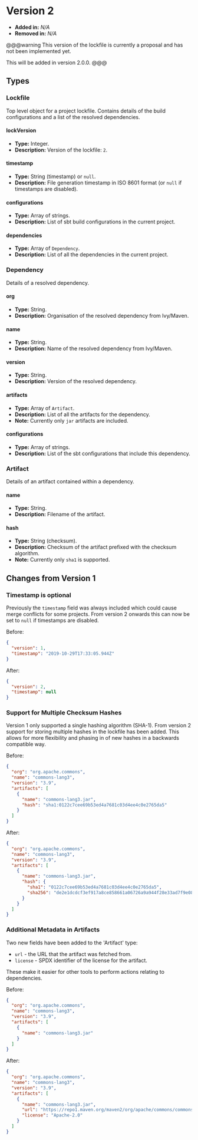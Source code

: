 # Version 2

* **Added in:** _N/A_
* **Removed in:** _N/A_

@@@warning
This version of the lockfile is currently a proposal and has not been implemented yet.

This will be added in version 2.0.0.
@@@

## Types

### Lockfile

Top level object for a project lockfile. Contains details of the build configurations and a list of the resolved
dependencies.

#### lockVersion

* **Type:** Integer.
* **Description:** Version of the lockfile: `2`.

#### timestamp

* **Type:** String (timestamp) or `null`.
* **Description:** File generation timestamp in ISO 8601 format (or `null` if timestamps are disabled).

#### configurations

* **Type:** Array of strings.
* **Description:** List of sbt build configurations in the current project.

#### dependencies

* **Type:** Array of `Dependency`.
* **Description:** List of all the dependencies in the current project.

### Dependency

Details of a resolved dependency.

#### org

* **Type:** String.
* **Description:** Organisation of the resolved dependency from Ivy/Maven.

#### name

* **Type:** String.
* **Description:** Name of the resolved dependency from Ivy/Maven.

#### version

* **Type:** String.
* **Description:** Version of the resolved dependency.

#### artifacts

* **Type:** Array of `Artifact`.
* **Description:** List of all the artifacts for the dependency.
* **Note:** Currently only `jar` artifacts are included.

#### configurations

* **Type:** Array of strings.
* **Description:** List of the sbt configurations that include this dependency.

### Artifact

Details of an artifact contained within a dependency.

#### name

* **Type:** String.
* **Description:** Filename of the artifact.

#### hash

* **Type:** String (checksum).
* **Description:** Checksum of the artifact prefixed with the checksum algorithm.
* **Note:** Currently only `sha1` is supported.

## Changes from Version 1

### Timestamp is optional

Previously the `timestamp` field was always included which could cause merge conflicts for some projects. From version 2
onwards this can now be set to `null` if timestamps are disabled.

Before:

```json
{
  "version": 1,
  "timestamp": "2019-10-29T17:33:05.944Z"
}
```

After:

```json
{
  "version": 2,
  "timestamp": null
}
```

### Support for Multiple Checksum Hashes

Version 1 only supported a single hashing algorithm (SHA-1). From version 2 support for storing multiple hashes in the
lockfile has been added. This allows for more flexibility and phasing in of new hashes in a backwards compatible way.

Before:

```json
{
  "org": "org.apache.commons",
  "name": "commons-lang3",
  "version": "3.9",
  "artifacts": [
    {
      "name": "commons-lang3.jar",
      "hash": "sha1:0122c7cee69b53ed4a7681c03d4ee4c0e2765da5"
    }
  ]
}
```

After:

```json
{
  "org": "org.apache.commons",
  "name": "commons-lang3",
  "version": "3.9",
  "artifacts": [
    {
      "name": "commons-lang3.jar",
      "hash": {
        "sha1": "0122c7cee69b53ed4a7681c03d4ee4c0e2765da5",
        "sha256": "de2e1dcdcf3ef917a8ce858661a06726a9a944f28e33ad7f9e08bea44dc3c230"
      }
    }
  ]
}
```
### Additional Metadata in Artifacts

Two new fields have been added to the 'Artifact' type:

- `url` - the URL that the artifact was fetched from.
- `license` - SPDX identifier of the license for the artifact.

These make it easier for other tools to perform actions relating to dependencies.

Before:

```json
{
  "org": "org.apache.commons",
  "name": "commons-lang3",
  "version": "3.9",
  "artifacts": [
    {
      "name": "commons-lang3.jar"
    }
  ]
}
```

After:

```json
{
  "org": "org.apache.commons",
  "name": "commons-lang3",
  "version": "3.9",
  "artifacts": [
    {
      "name": "commons-lang3.jar",
      "url": "https://repo1.maven.org/maven2/org/apache/commons/commons-lang3/3.9/commons-lang3-3.9.jar",
      "license": "Apache-2.0"
    }
  ]
}
```
